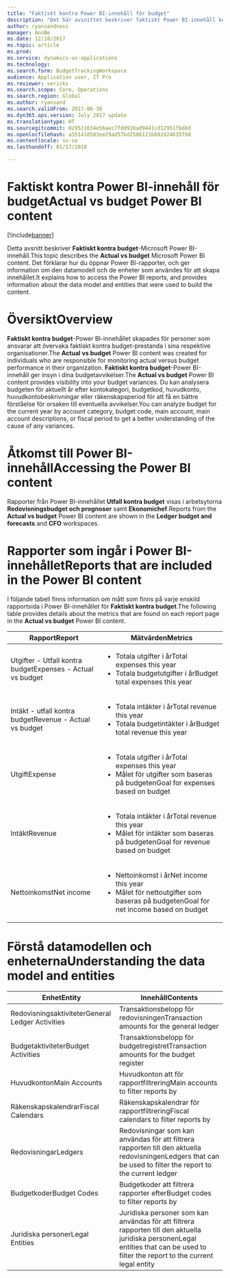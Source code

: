 ```yaml
---
title: "Faktiskt kontra Power BI-innehåll för budget"
description: "Det här avsnittet beskriver faktiskt Power BI-innehåll kontra Power BI-innehåll. Det förklarar hur du kommer åt rapporterna som är inkluderade i innehållspaketet, samt ger dig information om den datamodell och de enheter som användes för att skapa innehållspaketet."
author: ryansandness
manager: AnnBe
ms.date: 12/18/2017
ms.topic: article
ms.prod: 
ms.service: dynamics-ax-applications
ms.technology: 
ms.search.form: BudgetTrackingWorkspace
audience: Application user, IT Pro
ms.reviewer: sericks
ms.search.scope: Core, Operations
ms.search.region: Global
ms.author: ryansand
ms.search.validFrom: 2017-06-30
ms.dyn365.ops.version: July 2017 update
ms.translationtype: HT
ms.sourcegitcommit: 029511634e56aec7fdd91bad9441cd12951fbd8d
ms.openlocfilehash: a351418583ee29ad57bd2586121bb92d24635fb8
ms.contentlocale: sv-se
ms.lasthandoff: 01/17/2018

---
```


# <a name="actual-vs-budget-power-bi-content"></a><span data-ttu-id="0ccba-104">Faktiskt kontra Power BI-innehåll för budget</span><span class="sxs-lookup"><span data-stu-id="0ccba-104">Actual vs budget Power BI content</span></span>

[!include[banner](../includes/banner.md)]


<span data-ttu-id="0ccba-105">Detta avsnitt beskriver **Faktiskt kontra budget**-Microsoft Power BI-innehåll.</span><span class="sxs-lookup"><span data-stu-id="0ccba-105">This topic describes the **Actual vs budget** Microsoft Power BI content.</span></span> <span data-ttu-id="0ccba-106">Det förklarar hur du öppnar Power BI-rapporter, och ger information om den datamodell och de enheter som användes för att skapa innehållet.</span><span class="sxs-lookup"><span data-stu-id="0ccba-106">It explains how to access the Power BI reports, and provides information about the data model and entities that were used to build the content.</span></span> 

# <a name="overview"></a><span data-ttu-id="0ccba-107">Översikt</span><span class="sxs-lookup"><span data-stu-id="0ccba-107">Overview</span></span>

<span data-ttu-id="0ccba-108">**Faktiskt kontra budget**-Power BI-innehållet skapades för personer som ansvarar att övervaka faktiskt kontra budget-prestanda i sina respektive organisationer.</span><span class="sxs-lookup"><span data-stu-id="0ccba-108">The **Actual vs budget** Power BI content was created for individuals who are responsible for monitoring actual versus budget performance in their organization.</span></span> <span data-ttu-id="0ccba-109">**Faktiskt kontra budget**-Power BI-innehåll ger insyn i dina budgetavvikelser.</span><span class="sxs-lookup"><span data-stu-id="0ccba-109">The **Actual vs budget** Power BI content provides visibility into your budget variances.</span></span> <span data-ttu-id="0ccba-110">Du kan analysera budgeten för aktuellt år efter kontokategori, budgetkod, huvudkonto, huvudkontobeskrivningar eller räkenskapsperiod för att få en bättre förståelse för orsaken till eventuella avvikelser.</span><span class="sxs-lookup"><span data-stu-id="0ccba-110">You can analyze budget for the current year by account category, budget code, main account, main account descriptions, or fiscal period to get a better understanding of the cause of any variances.</span></span> 

# <a name="accessing-the-power-bi-content"></a><span data-ttu-id="0ccba-111">Åtkomst till Power BI-innehåll</span><span class="sxs-lookup"><span data-stu-id="0ccba-111">Accessing the Power BI content</span></span>
<span data-ttu-id="0ccba-112">Rapporter från Power BI-innehållet **Utfall kontra budget** visas i arbetsytorna **Redovisningsbudget och prognoser** samt **Ekonomichef**.</span><span class="sxs-lookup"><span data-stu-id="0ccba-112">Reports from the **Actual vs budget** Power BI content are shown in the **Ledger budget and forecasts** and **CFO** workspaces.</span></span>

# <a name="reports-that-are-included-in-the-power-bi-content"></a><span data-ttu-id="0ccba-113">Rapporter som ingår i Power BI-innehållet</span><span class="sxs-lookup"><span data-stu-id="0ccba-113">Reports that are included in the Power BI content</span></span>
<span data-ttu-id="0ccba-114">I följande tabell finns information om mått som finns på varje enskild rapportsida i Power BI-innehållet för **Faktiskt kontra budget**.</span><span class="sxs-lookup"><span data-stu-id="0ccba-114">The following table provides details about the metrics that are found on each report page in the **Actual vs budget** Power BI content.</span></span>

| <span data-ttu-id="0ccba-115">Rapport</span><span class="sxs-lookup"><span data-stu-id="0ccba-115">Report</span></span>                      | <span data-ttu-id="0ccba-116">Mätvärden</span><span class="sxs-lookup"><span data-stu-id="0ccba-116">Metrics</span></span> |
|-----------------------------|---------|
| <span data-ttu-id="0ccba-117">Utgifter - Utfall kontra budget</span><span class="sxs-lookup"><span data-stu-id="0ccba-117">Expenses - Actual vs budget</span></span> | <ul><li><span data-ttu-id="0ccba-118">Totala utgifter i år</span><span class="sxs-lookup"><span data-stu-id="0ccba-118">Total expenses this year</span></span></li><li><span data-ttu-id="0ccba-119">Totala budgetutgifter i år</span><span class="sxs-lookup"><span data-stu-id="0ccba-119">Budget total expenses this year</span></span></li></ul> |
| <span data-ttu-id="0ccba-120">Intäkt - utfall kontra budget</span><span class="sxs-lookup"><span data-stu-id="0ccba-120">Revenue - Actual vs budget</span></span>  | <ul><li><span data-ttu-id="0ccba-121">Totala intäkter i år</span><span class="sxs-lookup"><span data-stu-id="0ccba-121">Total revenue this year</span></span></li><li><span data-ttu-id="0ccba-122">Totala budgetintäkter i år</span><span class="sxs-lookup"><span data-stu-id="0ccba-122">Budget total revenue this year</span></span></li><ul> |
| <span data-ttu-id="0ccba-123">Utgift</span><span class="sxs-lookup"><span data-stu-id="0ccba-123">Expense</span></span>                     | <ul><li><span data-ttu-id="0ccba-124">Totala utgifter i år</span><span class="sxs-lookup"><span data-stu-id="0ccba-124">Total expenses this year</span></span></li><li><span data-ttu-id="0ccba-125">Målet för utgifter som baseras på budgeten</span><span class="sxs-lookup"><span data-stu-id="0ccba-125">Goal for expenses based on budget</span></span> </li><ul> |
| <span data-ttu-id="0ccba-126">Intäkt</span><span class="sxs-lookup"><span data-stu-id="0ccba-126">Revenue</span></span>                     | <ul><li><span data-ttu-id="0ccba-127">Totala intäkter i år</span><span class="sxs-lookup"><span data-stu-id="0ccba-127">Total revenue this year</span></span></li><li><span data-ttu-id="0ccba-128">Målet för intäkter som baseras på budgeten</span><span class="sxs-lookup"><span data-stu-id="0ccba-128">Goal for revenue based on budget</span></span> </li><ul> |
| <span data-ttu-id="0ccba-129">Nettoinkomst</span><span class="sxs-lookup"><span data-stu-id="0ccba-129">Net income</span></span>                  | <ul><li><span data-ttu-id="0ccba-130">Nettoinkomst i år</span><span class="sxs-lookup"><span data-stu-id="0ccba-130">Net income this year</span></span></li><li><span data-ttu-id="0ccba-131">Målet för nettoutgifter som baseras på budgeten</span><span class="sxs-lookup"><span data-stu-id="0ccba-131">Goal for net income based on budget</span></span> </li><ul> |


# <a name="understanding-the-data-model-and-entities"></a><span data-ttu-id="0ccba-132">Förstå datamodellen och enheterna</span><span class="sxs-lookup"><span data-stu-id="0ccba-132">Understanding the data model and entities</span></span>

| <span data-ttu-id="0ccba-133">Enhet</span><span class="sxs-lookup"><span data-stu-id="0ccba-133">Entity</span></span>                    | <span data-ttu-id="0ccba-134">Innehåll</span><span class="sxs-lookup"><span data-stu-id="0ccba-134">Contents</span></span> |
|---------------------------|----------|
| <span data-ttu-id="0ccba-135">Redovisningsaktiviteter</span><span class="sxs-lookup"><span data-stu-id="0ccba-135">General Ledger Activities</span></span> | <span data-ttu-id="0ccba-136">Transaktionsbelopp för redovisningen</span><span class="sxs-lookup"><span data-stu-id="0ccba-136">Transaction amounts for the general ledger</span></span> |
| <span data-ttu-id="0ccba-137">Budgetaktiviteter</span><span class="sxs-lookup"><span data-stu-id="0ccba-137">Budget Activities</span></span>         | <span data-ttu-id="0ccba-138">Transaktionsbelopp för budgetregistret</span><span class="sxs-lookup"><span data-stu-id="0ccba-138">Transaction amounts for the budget register</span></span> |
| <span data-ttu-id="0ccba-139">Huvudkonton</span><span class="sxs-lookup"><span data-stu-id="0ccba-139">Main Accounts</span></span>             | <span data-ttu-id="0ccba-140">Huvudkonton att för rapportfiltrering</span><span class="sxs-lookup"><span data-stu-id="0ccba-140">Main accounts to filter reports by</span></span> |
| <span data-ttu-id="0ccba-141">Räkenskapskalendrar</span><span class="sxs-lookup"><span data-stu-id="0ccba-141">Fiscal Calendars</span></span>          | <span data-ttu-id="0ccba-142">Räkenskapskalendrar för rapportfiltrering</span><span class="sxs-lookup"><span data-stu-id="0ccba-142">Fiscal calendars to filter reports by</span></span> |
| <span data-ttu-id="0ccba-143">Redovisningar</span><span class="sxs-lookup"><span data-stu-id="0ccba-143">Ledgers</span></span>                   | <span data-ttu-id="0ccba-144">Redovisningar som kan användas för att filtrera rapporten till den aktuella redovisningen</span><span class="sxs-lookup"><span data-stu-id="0ccba-144">Ledgers that can be used to filter the report to the current ledger</span></span> |
| <span data-ttu-id="0ccba-145">Budgetkoder</span><span class="sxs-lookup"><span data-stu-id="0ccba-145">Budget Codes</span></span>              | <span data-ttu-id="0ccba-146">Budgetkoder att filtrera rapporter efter</span><span class="sxs-lookup"><span data-stu-id="0ccba-146">Budget codes to filter reports by</span></span> |
| <span data-ttu-id="0ccba-147">Juridiska personer</span><span class="sxs-lookup"><span data-stu-id="0ccba-147">Legal Entities</span></span>            | <span data-ttu-id="0ccba-148">Juridiska personer som kan användas för att filtrera rapporten till den aktuella juridiska personen</span><span class="sxs-lookup"><span data-stu-id="0ccba-148">Legal entities that can be used to filter the report to the current legal entity</span></span> |

